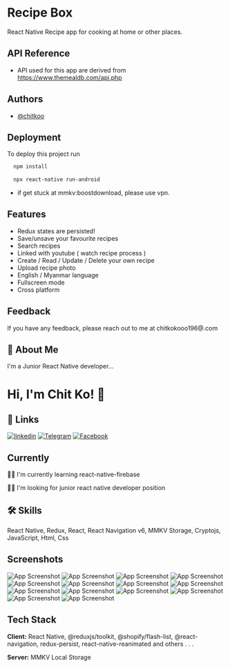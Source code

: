 
# Recipe Box

React Native Recipe app for cooking at home or other places.


## API Reference

- API used for this app are derived from https://www.themealdb.com/api.php


## Authors

- [@chitkoo](https://github.com/chitkoo)


## Deployment

To deploy this project run

```bash
  npm install
  
  npx react-native run-android
```
- if get stuck at mmkv:boostdownload, please use vpn.

## Features

- Redux states are persisted!
- Save/unsave your favourite recipes
- Search recipes
- Linked with youtube ( watch recipe process )
- Create / Read / Update / Delete your own recipe
- Upload recipe photo
- English / Myanmar language
- Fullscreen mode
- Cross platform


## Feedback

If you have any feedback, please reach out to me at chitkokooo196@.com


## 🚀 About Me
I'm a Junior React Native developer...


# Hi, I'm Chit Ko! 👋


## 🔗 Links

[![linkedin](https://img.shields.io/badge/linkedin-0A66C2?style=for-the-badge&logo=linkedin&logoColor=white)](https://www.linkedin.com/in/chit-ko-92a8921ab/)
[![Telegram](https://img.shields.io/badge/Telegram-2CA5E0?style=for-the-badge&logo=telegram&logoColor=white)](https://t.me/chitkodev)
[![Facebook](https://img.shields.io/badge/Facebook-%231877F2.svg?style=for-the-badge&logo=Facebook&logoColor=white)](https://www.facebook.com/ck.chitkoxx/)

## Currently

👩‍💻 I'm currently learning react-native-firebase

👯‍♀️ I'm looking for junior react native developer position



## 🛠 Skills
React Native, Redux, React, React Navigation v6, MMKV Storage, Cryptojs, JavaScript, Html, Css 


## Screenshots

![App Screenshot](assets/screenshots/login.png)
![App Screenshot](assets/screenshots/reg.png)
![App Screenshot](assets/screenshots/home.png)
![App Screenshot](assets/screenshots/cuisine.png)
![App Screenshot](assets/screenshots/cuisineRecipe.png)
![App Screenshot](assets/screenshots/detail.png)
![App Screenshot](assets/screenshots/emptySearch.png)
![App Screenshot](assets/screenshots/saveItem.png)
![App Screenshot](assets/screenshots/saveDetail.png)
![App Screenshot](assets/screenshots/profile.png)
![App Screenshot](assets/screenshots/create.png)
![App Screenshot](assets/screenshots/lang.png)
![App Screenshot](assets/screenshots/version.png)
![App Screenshot](assets/screenshots/ver.png)
## Tech Stack

**Client:** React Native, @reduxjs/toolkit, @shopify/flash-list, @react-navigation, redux-persist, react-native-reanimated and others . . . 

**Server:** MMKV Local Storage

